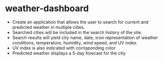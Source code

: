 # weather-dashboard
- Create an application that allows the user to search for current and predicted weather in multiple cities.
- Searched cities will be included in the search history of the site.
- Search results will yield city name, date, icon representation of weather conditions, temperature, humidity, wind speed, and UV index.
- UV index is also indicated with corrisponding color
- Predicted weather displays a 5-day forecast for the city